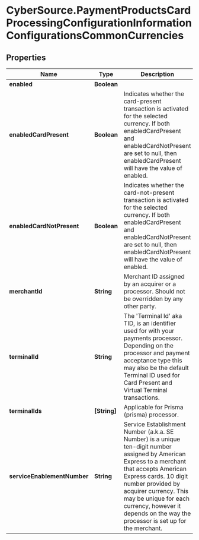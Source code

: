 # CyberSource.PaymentProductsCardProcessingConfigurationInformationConfigurationsCommonCurrencies

## Properties
Name | Type | Description | Notes
------------ | ------------- | ------------- | -------------
**enabled** | **Boolean** |  | [optional] 
**enabledCardPresent** | **Boolean** | Indicates whether the card-present transaction is activated for the selected currency. If both enabledCardPresent and enabledCardNotPresent are set to null, then enabledCardPresent will have the value of enabled. | [optional] 
**enabledCardNotPresent** | **Boolean** | Indicates whether the card-not-present transaction is activated for the selected currency. If both enabledCardPresent and enabledCardNotPresent are set to null, then enabledCardNotPresent will have the value of enabled. | [optional] 
**merchantId** | **String** | Merchant ID assigned by an acquirer or a processor. Should not be overridden by any other party. | [optional] 
**terminalId** | **String** | The &#39;Terminal Id&#39; aka TID, is an identifier used for with your payments processor. Depending on the processor and payment acceptance type this may also be the default Terminal ID used for Card Present and Virtual Terminal transactions.  | [optional] 
**terminalIds** | **[String]** | Applicable for Prisma (prisma) processor. | [optional] 
**serviceEnablementNumber** | **String** | Service Establishment Number (a.k.a. SE Number) is a unique ten-digit number assigned by American Express to a merchant that accepts American Express cards. 10 digit number provided by acquirer currency. This may be unique for each currency, however it depends on the way the processor is set up for the merchant.  | [optional] 


